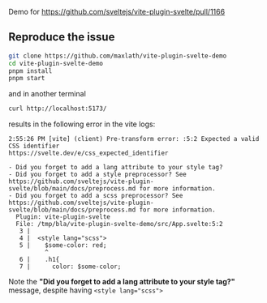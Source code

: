 Demo for https://github.com/sveltejs/vite-plugin-svelte/pull/1166

## Reproduce the issue
```sh
git clone https://github.com/maxlath/vite-plugin-svelte-demo
cd vite-plugin-svelte-demo
pnpm install
pnpm start
```
and in another terminal
```sh
curl http://localhost:5173/
```
results in the following error in the vite logs:
```
2:55:26 PM [vite] (client) Pre-transform error: :5:2 Expected a valid CSS identifier
https://svelte.dev/e/css_expected_identifier

- Did you forget to add a lang attribute to your style tag?
- Did you forget to add a style preprocessor? See https://github.com/sveltejs/vite-plugin-svelte/blob/main/docs/preprocess.md for more information.
- Did you forget to add a scss preprocessor? See https://github.com/sveltejs/vite-plugin-svelte/blob/main/docs/preprocess.md for more information.
  Plugin: vite-plugin-svelte
  File: /tmp/bla/vite-plugin-svelte-demo/src/App.svelte:5:2
   3 |
   4 |  <style lang="scss">
   5 |    $some-color: red;
          ^
   6 |    .h1{
   7 |      color: $some-color;
```

Note the **"Did you forget to add a lang attribute to your style tag?"** message, despite having `<style lang="scss">`
